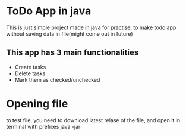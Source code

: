 # ToDo App in  java
This is just simple project made in java for practise, to make todo app without saving data in file(might come out in future)

## This app has 3 main functionalities
* Create tasks
* Delete tasks
* Mark them as checked/unchecked

# Opening file
to test file, you need to download latest relase of the file, and open it in terminal with prefixes java -jar
